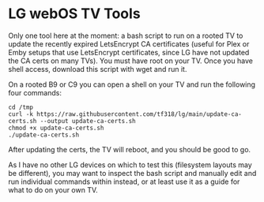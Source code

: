 # LG webOS TV Tools

Only one tool here at the moment: a bash script to run on a rooted TV to update the recently expired LetsEncrypt CA certificates (useful for Plex or Emby setups that use LetsEncrypt certificates, since LG have not updated the CA certs on many TVs). You must have root on your TV. Once you have shell access, download this script with wget and run it.

On a rooted B9 or C9 you can open a shell on your TV and run the following four commands:

    cd /tmp
    curl -k https://raw.githubusercontent.com/tf318/lg/main/update-ca-certs.sh --output update-ca-certs.sh
    chmod +x update-ca-certs.sh
    ./update-ca-certs.sh


After updating the certs, the TV will reboot, and you should be good to go.

As I have no other LG devices on which to test this (filesystem layouts may be different), you may want to inspect the bash script and manually edit and run individual commands within instead, or at least use it as a guide for what to do on your own TV.
